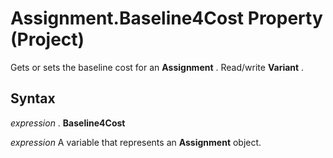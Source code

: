 
# Assignment.Baseline4Cost Property (Project)

Gets or sets the baseline cost for an  **Assignment** . Read/write **Variant** .


## Syntax

 _expression_ . **Baseline4Cost**

 _expression_ A variable that represents an **Assignment** object.

